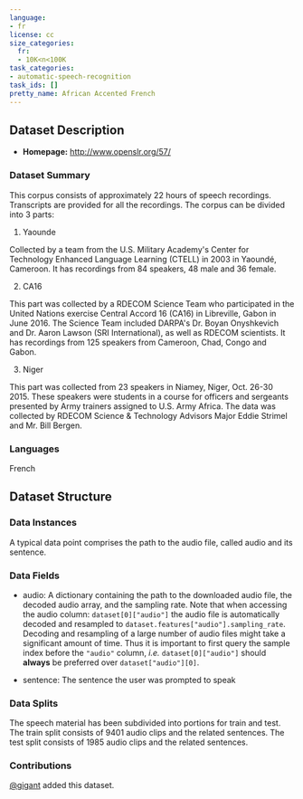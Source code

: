 ```yaml
---
language:
- fr
license: cc
size_categories:
  fr:
  - 10K<n<100K
task_categories:
- automatic-speech-recognition
task_ids: []
pretty_name: African Accented French
---
```


## Dataset Description
- **Homepage:** http://www.openslr.org/57/

### Dataset Summary

This corpus consists of approximately 22 hours of speech recordings. Transcripts are provided for all the recordings. The corpus can be divided into 3 parts:

1. Yaounde

Collected by a team from the U.S. Military Academy's Center for Technology Enhanced Language Learning (CTELL) in 2003 in Yaoundé, Cameroon. It has recordings from 84 speakers, 48 male and 36 female.

2. CA16

This part was collected by a RDECOM Science Team who participated in the United Nations exercise Central Accord 16 (CA16) in Libreville, Gabon in June 2016. The Science Team included DARPA's Dr. Boyan Onyshkevich and Dr. Aaron Lawson (SRI International), as well as RDECOM scientists. It has recordings from 125 speakers from Cameroon, Chad, Congo and Gabon.

3. Niger

This part was collected from 23 speakers in Niamey, Niger, Oct. 26-30 2015. These speakers were students in a course for officers and sergeants presented by Army trainers assigned to U.S. Army Africa. The data was collected by RDECOM Science & Technology Advisors Major Eddie Strimel and Mr. Bill Bergen.

### Languages

French

## Dataset Structure
### Data Instances
A typical data point comprises the path to the audio file, called audio and its sentence.


### Data Fields

- audio: A dictionary containing the path to the downloaded audio file, the decoded audio array, and the sampling rate. Note that when accessing the audio column: `dataset[0]["audio"]` the audio file is automatically decoded and resampled to `dataset.features["audio"].sampling_rate`. Decoding and resampling of a large number of audio files might take a significant amount of time. Thus it is important to first query the sample index before the `"audio"` column, *i.e.* `dataset[0]["audio"]` should **always** be preferred over `dataset["audio"][0]`.

- sentence: The sentence the user was prompted to speak

### Data Splits
The speech material has been subdivided into portions for train and test.
The train split consists of 9401 audio clips and the related sentences.
The test split consists of 1985 audio clips and the related sentences.


### Contributions
[@gigant](https://huggingface.co/gigant) added this dataset.